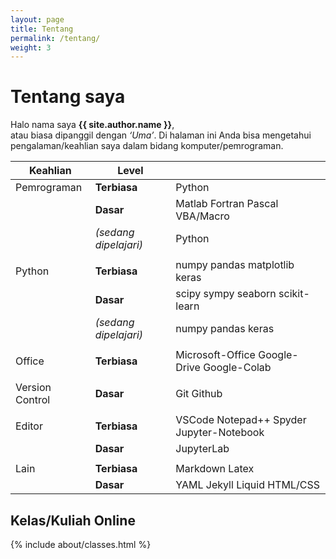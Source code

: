 ```yaml
---
layout: page
title: Tentang
permalink: /tentang/
weight: 3
---
```


# **Tentang saya**

Halo nama saya **{{ site.author.name }}**,<br>
atau biasa dipanggil dengan *‘Uma’*. Di halaman ini Anda bisa mengetahui pengalaman/keahlian saya dalam bidang komputer/pemrograman. 

| Keahlian        | Level                 |                                            |
| --------------- | --------------------- | ------------------------------------------ |
| Pemrograman     | **Terbiasa**          | Python                                     |
|                 | **Dasar**             | Matlab Fortran Pascal VBA/Macro            |
|                 | *(sedang dipelajari)* | Python                                     |
|                 |                       |                                            |
| Python          | **Terbiasa**          | numpy pandas matplotlib keras              |
|                 | **Dasar**             | scipy sympy seaborn scikit-learn           |
|                 | *(sedang dipelajari)* | numpy pandas keras                         |
|                 |                       |                                            |
| Office          | **Terbiasa**          | Microsoft-Office Google-Drive Google-Colab |
|                 |                       |                                            |
| Version Control | **Dasar**             | Git Github                                 |
|                 |                       |                                            |
| Editor          | **Terbiasa**          | VSCode Notepad++ Spyder Jupyter-Notebook   |
|                 | **Dasar**             | JupyterLab                                 |
|                 |                       |                                            |
| Lain            | **Terbiasa**          | Markdown Latex                             |
|                 | **Dasar**             | YAML Jekyll Liquid HTML/CSS                |


## Kelas/Kuliah Online 

<div class="row">
{% include about/classes.html %}
</div>